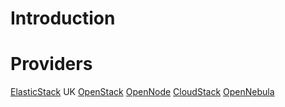 

Introduction
============




Providers
=========

[ElasticStack](http://www.elasticstack.com/) UK
[OpenStack](openstack.org)
[OpenNode](http://opennodecloud.com/)
[CloudStack](http://cloudstack.apache.org/)
[OpenNebula](http://opennebula.org/)
